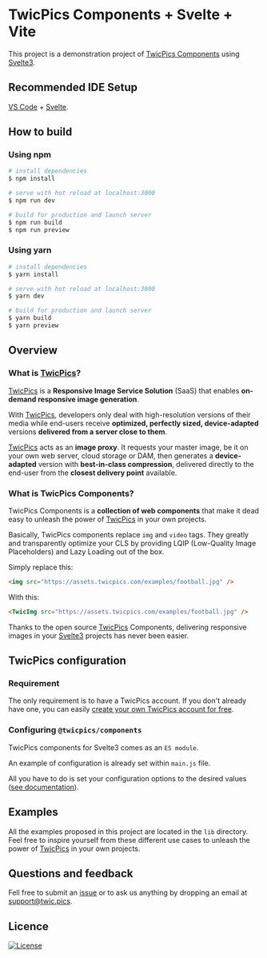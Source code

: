 # TwicPics Components + Svelte + Vite

This project is a demonstration project of [TwicPics Components](https://github.com/TwicPics/components/blob/main/documentation/svelte3.md) using [Svelte3](https://svelte.dev/).

## Recommended IDE Setup

[VS Code](https://code.visualstudio.com/) + [Svelte](https://marketplace.visualstudio.com/items?itemName=svelte.svelte-vscode).

## How to build

### Using npm

```bash
# install dependencies
$ npm install

# serve with hot reload at localhost:3000
$ npm run dev

# build for production and launch server
$ npm run build
$ npm run preview
```

### Using yarn

```bash
# install dependencies
$ yarn install

# serve with hot reload at localhost:3000
$ yarn dev

# build for production and launch server
$ yarn build
$ yarn preview
```

## Overview

<div id='what-is-twicpics'/>

### What is [TwicPics](https://www.twicpics.com/?utm_source=github&utm_medium=organic&utm_campaign=components)?

[TwicPics](https://www.twicpics.com/?utm_source=github&utm_medium=organic&utm_campaign=components) is a **Responsive Image Service Solution** (SaaS) that enables **on-demand responsive image generation**.

With [TwicPics](https://www.twicpics.com/?utm_source=github&utm_medium=organic&utm_campaign=components), developers only deal with high-resolution versions of their media while end-users receive **optimized, perfectly sized, device-adapted** versions **delivered from a server close to them**.

[TwicPics](https://www.twicpics.com/?utm_source=github&utm_medium=organic&utm_campaign=components) acts as an **image proxy**. It requests your master image, be it on your own web server, cloud storage or DAM, then generates a **device-adapted** version with **best-in-class compression**, delivered directly to the end-user from the **closest delivery point** available.

<div id='what-is-twicpics-components'/>

### What is TwicPics Components?

TwicPics Components is a **collection of web components** that make it dead easy to unleash the power of [TwicPics](https://www.twicpics.com/?utm_source=github&utm_medium=organic&utm_campaign=components) in your own projects.

Basically, TwicPics components replace `img` and `video` tags. They greatly and transparently optimize your CLS by providing LQIP (Low-Quality Image Placeholders) and Lazy Loading out of the box.

Simply replace this:

```html
<img src="https://assets.twicpics.com/examples/football.jpg" />
```

With this:

```html
<TwicImg src="https://assets.twicpics.com/examples/football.jpg" />
```

Thanks to the open source [TwicPics](https://www.twicpics.com/?utm_source=github&utm_medium=organic&utm_campaign=components) Components, delivering responsive images in your [Svelte3](https://svelte.dev/) projects has never been easier.

## TwicPics configuration

<div id='create-an-account'/>

### Requirement

The only requirement is to have a TwicPics account.
If you don't already have one, you can easily [create your own TwicPics account for free](https://account.twicpics.com/signup).

### Configuring `@twicpics/components`

TwicPics components for Svelte3 comes as an `ES module`.

An example of configuration is already set within `main.js` file.

All you have to do is set your configuration options to the desired values ([see documentation](https://github.com/TwicPics/components/blob/main/documentation/svelte3.md#setup-options)).

## Examples

All the examples proposed in this project are located in the `lib` directory.
Feel free to inspire yourself from these different use cases to unleash the power of [TwicPics](https://www.twicpics.com/) in your own projects.

## Questions and feedback

Fell free to submit an [issue](https://github.com/TwicPics/components/issues) or to ask us anything by dropping an email at [support@twic.pics](mailto:support@twic.pics).

## Licence

[![License][license-image]][license-url]

[license-image]: https://img.shields.io/npm/l/@twicpics/components.svg?style=flat-square
[license-url]: https://raw.githubusercontent.com/twicpics/components/master/LICENSE
